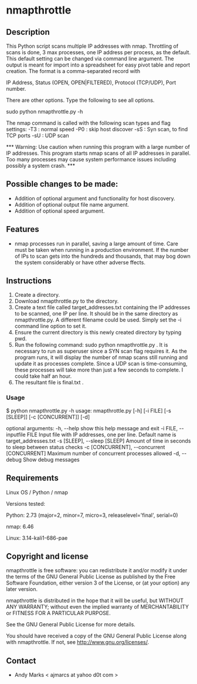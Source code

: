 nmapthrottle
============

Description
-----------
This Python script scans multiple IP addresses with nmap.  Throttling of scans is done, 3 max processes, one IP address per process, as the default.  This default setting can be changed via command line argument.  The output is meant for import into a spreadsheet for easy pivot table and report creation.   The format is a comma-separated record with

IP Address, Status (OPEN, OPEN|FILTERED), Protocol (TCP/UDP), Port number.

There are other options.  Type the following to see all options.

sudo python nmapthrottle.py -h 

The nmap command is called with the following scan types and flag settings:
-T3 : normal speed
-P0 : skip host discover
-sS : Syn scan, to find TCP ports
-sU : UDP scan

*** Warning:  Use caution when running this program with a large number of IP addresses.  This program starts nmap scans of all IP addresses in parallel.  Too many processes may cause system performance issues including possibly a system crash. ***

Possible changes to be made:
--------
* Addition of optional argument and functionality for host discovery.
* Addition of optional output file name argument.
* Addition of optional speed argument.

Features
--------
* nmap processes run in parallel, saving a large amount of time.  Care must be taken when running in a production environment. If the number of IPs to scan gets into the hundreds and thousands, that may bog down the system considerably or have other adverse ffects.

Instructions
-----
1. Create a directory.
2. Download nmapthrottle.py to the directory.
3. Create a text file called target_addresses.txt containing the IP addresses to be scanned, one IP per line. It should be in the same directory as nmapthrottle.py.  A different filename could be used.  Simply set the -i command line option to set it.
4. Ensure the current directory is this newly created directory by typing pwd.
5. Run the following command: sudo python nmapthrottle.py . It is necessary to run as superuser since a SYN scan flag requires it. As the program runs, it will display the number of nmap scans still running and update it as processes complete. Since a UDP scan is time-consuming, these processes will take more than just a few seconds to complete. I could take half an hour.
6. The resultant file is final.txt .

### Usage
$ python nmapthrottle.py -h
usage: nmapthrottle.py [-h] [-i FILE] [-s [SLEEP]] [-c [CONCURRENT]] [-d]

optional arguments:
  -h, --help                                  show this help message and exit
  -i FILE, --inputfile FILE                   Input file with IP addresses, one per line. Default name is target_addresses.txt
  -s [SLEEP], --sleep [SLEEP]                 Amount of time in seconds to sleep between status checks
  -c [CONCURRENT], --concurrent [CONCURRENT]  Maximum number of concurrent processes allowed
  -d, --debug                                 Show debug messages


Requirements
------------
Linux OS / Python / nmap

Versions tested:

Python: 2.73 (major=2, minor=7, micro=3, releaselevel='final', serial=0)

nmap: 6.46

Linux: 3.14-kali1-686-pae


Copyright and license
---------------------
nmapthrottle is free software: you can redistribute it and/or modify it under the terms of the GNU General Public License as published by the Free Software Foundation, either version 3 of the License, or (at your option) any later version.

nmapthrottle is distributed in the hope that it will be useful, but WITHOUT ANY WARRANTY; without even the implied warranty of MERCHANTABILITY or FITNESS FOR A PARTICULAR PURPOSE.  

See the GNU General Public License for more details.

You should have received a copy of the GNU General Public License along with nmapthrottle. 
If not, see http://www.gnu.org/licenses/.

Contact
-------
* Andy Marks < ajmarcs at yahoo d0t com >
